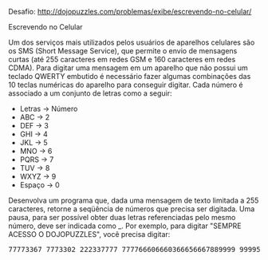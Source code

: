 Desafio: http://dojopuzzles.com/problemas/exibe/escrevendo-no-celular/

Escrevendo no Celular

Um dos serviços mais utilizados pelos usuários de aparelhos celulares são os SMS (Short Message Service), que permite o envio de mensagens curtas (até 255 caracteres em redes GSM e 160 caracteres em redes CDMA).
Para digitar uma mensagem em um aparelho que não possui um teclado QWERTY embutido é necessário fazer algumas combinações das 10 teclas numéricas do aparelho para conseguir digitar. Cada número é associado a um conjunto de letras como a seguir:

* Letras  ->  Número
* ABC    ->  2 
* DEF    ->  3 
* GHI    ->  4 
* JKL    ->  5 
* MNO    ->  6 
* PQRS    ->  7 
* TUV    ->  8 
* WXYZ   ->  9 
* Espaço -> 0 

Desenvolva um programa que, dada uma mensagem de texto limitada a 255 caracteres, retorne a seqüência de números que precisa ser digitada. Uma pausa, para ser possível obter duas letras referenciadas pelo mesmo número, deve ser indicada como _.
Por exemplo, para digitar "SEMPRE ACESSO O DOJOPUZZLES", você precisa digitar:

<pre>77773367_7773302_222337777_777766606660366656667889999_9999555337777</pre>
